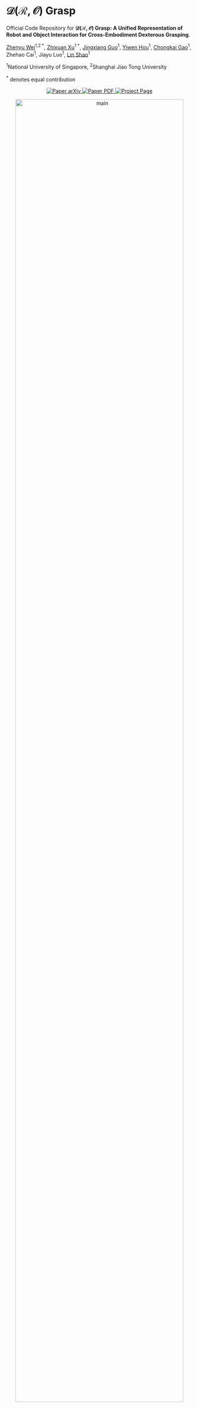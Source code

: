 # $\mathcal{D(R,O)}$ Grasp

Official Code Repository for **$\mathcal{D(R,O)}$ Grasp: A Unified Representation of Robot and Object Interaction for Cross-Embodiment Dexterous Grasping**.

[Zhenyu Wei](https://zhenyuwei2003.github.io/)<sup>1,2 *</sup>, [Zhixuan Xu](https://ariszxxu.github.io/)<sup>1 *</sup>, [Jingxiang Guo](https://borisguo6.github.io)<sup>1</sup>, [Yiwen Hou](https://houyiwen.github.io/)<sup>1</sup>, [Chongkai Gao](https://chongkaigao.com/)<sup>1</sup>, Zhehao Cai<sup>1</sup>, Jiayu Luo<sup>1</sup>, [Lin Shao](https://linsats.github.io/)<sup>1</sup>

<sup>1</sup>National University of Singapore, <sup>2</sup>Shanghai Jiao Tong University

<sup>*</sup> denotes equal contribution

<p align="center">
    <a href='https://arxiv.org/abs/2410.01702'>
      <img src='https://img.shields.io/badge/Paper-arXiv-red?style=plastic&logo=arXiv&logoColor=red' alt='Paper arXiv'>
    </a>
    <a href='https://arxiv.org/pdf/2410.01702'>
      <img src='https://img.shields.io/badge/Paper-PDF-FF9547?style=plastic&logo=adobeacrobatreader&logoColor=FF9547' alt='Paper PDF'>
    </a>
    <a href='https://nus-lins-lab.github.io/drograspweb/'>
      <img src='https://img.shields.io/badge/Project-Page-66C0FF?style=plastic&logo=Google%20chrome&logoColor=66C0FF' alt='Project Page'>
    </a>
</p>
<div align="center">
  <img src="pipeline.jpg" alt="main" width="95%">
</div>


In this paper, we present $\mathcal{D(R,O)}$ Grasp, a novel framework that models the interaction between the robotic hand in its grasping pose and the object, enabling broad generalization across various robot hands and object geometries. Our model takes the robot hand’s description and object point cloud as inputs and efficiently predicts kinematically valid and stable grasps, demonstrating strong adaptability to diverse robot embodiments and object geometries.

----------------

## Prerequisites:

- Python 3.8
- PyTorch >= 2.3.0

## Get Started

### 1. Create Python Environment

```bash
conda create -n dro python==3.8
conda activate dro
```

### 2. Install Isaac Gym Environment (Optional)

You don't need to install Isaac Gym for training and pretraining. If evaluating grasps in Isaac Gym isn't required, you can skip this step.

Download [Isaac Gym](https://developer.nvidia.com/isaac-gym/download) from the official website, then:

```bash
tar -xvf IsaacGym_Preview_4_Package.tar.gz
cd isaacgym/python
pip install -e .
```

### 3. Install Packages

Change the project directory, then run:

```bash
pip install -r requirements.txt
```

### 4. Weights & Biases (Optional)

This project use Weights & Biases to monitor loss curves. If you're not familiar with it, refer to the [W&B Tutorials](https://docs.wandb.ai/tutorials/) if you haven't used before. Alternatively, you can disable the related sections in `train.py` and `pretrain.py`.

## Example

Download our [checkpoint models](https://github.com/zhenyuwei2003/DRO-Grasp/releases/tag/v1.0) and unzip the contents into the `ckpt/` folder, or simply execute:

```bash
bash scripts/download_ckpt.sh
```

To verify that the Isaac Gym environment is correctly installed and to evaluate the performance of our model, run `python scripts/example_isaac.py`. You can also run `python scripts/example_pretrain.py` to obtain the matching order of our pretrained model, which is a good indicator of its effectiveness. You can visualize the correspondence matching results by running `python visualizatino/vis_pretrain.py`.

## How to use?

### Pretraining

You need to modify the configuration file based on your requirements. Below are the key parameters commonly adjusted in the `config/` folder:

- `pretrain.yaml`
    - `name`: Specify the pretraining model name.
    - `gpu`: Set the GPU ID based on the available GPU device(s).
    - `training/max_epochs`: Define the number of pretraining epochs.
- `dataset/pretrain_dataset.yaml`
    - `robot_names`: Provide the list of robot names to be used for pretraining.

After updating the config file, simply run:

```bash
python pretrain.py
```

To assess the performance of the pretrained model, which is best indicated by lower matching order values, you can run the following command:

```bash
python scripts/pretrain_order.py \
  --pretrain_ckpt pretrained_3robots \      # specify your model name
  --data_num 200 \                          # number of grasps for one robot
  --epoch_list 10,20,30,40,50 \             # epochs of the pretrained model you want to test
  --robot_names barrett,allegro,shadowhand  # list of robots
```

### Training

You need to modify the configuration file based on your requirements. Below are the key parameters commonly adjusted in the `config/` folder:

- `train.yaml`
    - `name`: Specify the training model name.
    - `gpu`: Set the GPU ID based on the available GPU device(s).
    - `training/max_epochs`: Define the number of training epochs.
- `model.yaml`
    - `pretrain`: Specify the name of the pretrained model, which should be placed in the `ckpt/` folder.
- `dataset/cmap_dataset.yaml`
    - `robot_names`: Provide the list of robot names to be used for pretraining.
    - `batch_size`: Set the dataloader batch size as large as possible. Note that a batch size of 1 will roughly consume 4 GB of GPU memory, and it cannot be set to 1 during training due to batch normalization requirements.
    - `object_pc_type`: Use `random` for major experiments and `partial` for partial object point cloud input. This parameter should remain the same during training and validation.

After updating the config file, simply run:

```
python train.py
```

### Validation

You need to modify the configuration file based on your requirements. Below are the key parameters commonly adjusted in the `config/` folder:

- `validate.yaml`
    - `name`: Specify the model name you want to validate.
    - `gpu`: Set the GPU ID based on the available GPU device(s).
    - `split_batch_size`: Set the number of grasps to run in parallel in Isaac Gym, constrained by GPU memory. Maximize this value to speed up the validation process.
    - `validate_epochs`: Specify the list of epochs of the trained model to validate.
    - `dataset/batch_size`: The total number of grasps for each `(robot, object)` combination to validate.
- `dataset/cmap_dataset.yaml`
    - `robot_names`: Provide the list of robot names to be used for validation.
    - `batch_size`: Overwritten by `validate.yaml`, ignored.
    - `object_pc_type`: Keep this the same as during training.

After updating the config file, simply run:

```
python validate.py
```

## Dataset

You can download our filtered dataset, URDF files and point clouds [here](https://github.com/zhenyuwei2003/DRO-Grasp/releases/tag/v1.0) and unzip the contents into the `data/` folder, or simply execute:

```bash
bash scripts/download_data.sh
```

The original `MultiDex` and `CMapDataset` are also included for pretraining purposes. For more details on these datasets, refer to [GenDexGrasp](https://github.com/tengyu-liu/GenDexGrasp).

## Repository Structure

```bash
DRO-Grasp
├── ckpt  # Checkpoint models stored here
├── configs  # Configuration files
├── data  # Datasets downloaded and stored here
├── data_utils  # Dataset classes and related scripts
├── model  # Network architecture code
├── output  # Saved model checkpoints and log files
├── tmp  # Temporary files generated during subprocess execution
├── scripts
│   ├── download_ckpt.sh  # Download checkpoint models
│   ├── download_data.sh  # Download data
│   ├── example_isaac.py  # Test Isaac Gym environment and evaluate our model's performance
│   ├── example_pretrain.py  # Evaluate our pretrained model's performance
│   └── pretrain_order.py  # Evaluate performance of pretrained model
├── utils  # Various utility scripts
├── validate  # Scripts for validating in Isaac Gym
├── validate_output  # Validation results saved here
├── vis_info  # Visualization information saved during validation
└── visualization
│   ├── vis_controller.py  # Visualize the effect of the grasp controller
│   ├── vis_dataset.py  # Visualize grasps from the dataset
│   ├── vis_hand_joint.py  # Visualize hand joint movements
│   ├── vis_hand_link.py  # Visualize hand links
│   ├── vis_pretrain.py  # Visualize pretrain matching results
│   └── vis_validation.py  # Visualize validation results    
├── pretrain.py  # Main scripts for pretraining
├── train.py     # Main scripts for training
└── validate.py  # Main scripts for validation
```

## Steps to Apply our Method to a New Hand

1. Add the hand's URDF and mesh paths to `data/data_urdf/robot/urdf_assets_meta.json`
2. Specify redundant link names in `data_utils/remove_links.json`. You can visualize the links using `visualization/vis_hand_link.py` to identify which links are irrelevant for contact.
3. Use `data_utils/generate_pc.py` to sample point clouds for each robot link and save them.
4. Annotate the `link_dir` for all links in the `get_link_dir()` function of `utils/controller.py`. You can adjust the direction of each link using `vis_hand_direction()` in `visualization/vis_controller.py`, ensuring that the arrow points in the correct direction of motion when the joint value increases.
5. Pretrain and train the model using your own grasp dataset.

## Citation

If you find our codes or models useful in your work, please cite [our paper](https://arxiv.org/abs/2410.01702):

```
@article{wei2024dro,
    title={D(R, O) Grasp: A Unified Representation of Robot and Object Interaction for Cross-Embodiment Dexterous Grasping},
    author={Wei, Zhenyu and Xu, Zhixuan and Guo, Jingxiang and Hou, Yiwen and Gao, Chongkai and Cai, Zhehao and Luo, Jiayu and Shao, Lin},
    journal={arXiv preprint arXiv:2410.01702},
    year={2024}
}
```

## Contact

If you have any questions, feel free to contact me through email ([Zhenyu_Wei@sjtu.edu.cn](mailto:Zhenyu_Wei@sjtu.edu.cn))!
